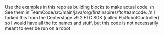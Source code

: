 Use the examples in this repo as building blocks to make actual code. /n
See them in TeamCode/src/main/java/org/firstinspires/ftc/teamcode. /n
I forked this from the Centerstage v9.2 FTC SDK (called FtcRobotController) so I would have all the ftc names and stuff, but this code is not necessarily meant to ever be run on a robot
